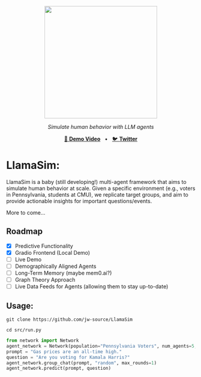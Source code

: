 <p align="center">
  <img src="https://github.com/user-attachments/assets/99dbbe95-a2df-48ff-bd48-124cc1e51c6a" width="300">
</p>

<p align="center">
  <em>Simulate human behavior with LLM agents</em>
</p>
<p align="center">
<a href="https://www.loom.com/share/e7a6bf9cf44448ed99e7b29cd790d918?sid=c36b767b-ad39-4006-939b-1c623a36d263">🔗 <b>Demo Video</b></a>
<span>&nbsp;&nbsp;•&nbsp;&nbsp;</span>
<a href="https://x.com/CerebrasSystems/status/1838684550282559545">🐦 <b>Twitter</b></a>

# LlamaSim: 

LlamaSim is a baby (still developing!) multi-agent framework that aims to simulate human behavior at scale. Given a specific environment (e.g., voters in Pennsylvania, students at CMU), we replicate target groups, and aim to provide actionable insights for important questions/events. 

More to come...

## Roadmap
- [x] Predictive Functionality
- [x] Gradio Frontend (Local Demo)
- [ ] Live Demo
- [ ] Demographically Aligned Agents
- [ ] Long-Term Memory (maybe mem0.ai?)
- [ ] Graph Theory Approach
- [ ] Live Data Feeds for Agents (allowing them to stay up-to-date)

## Usage: 
```
git clone https://github.com/jw-source/LlamaSim
```
```
cd src/run.py
```
```python
from network import Network
agent_network = Network(population="Pennsylvania Voters", num_agents=5, max_context_size=4000)
prompt = "Gas prices are an all-time high."
question = "Are you voting for Kamala Harris?"
agent_network.group_chat(prompt, "random", max_rounds=1)
agent_network.predict(prompt, question)
```
